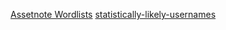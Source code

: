 [Assetnote Wordlists](https://wordlists.assetnote.io/)
[statistically-likely-usernames](https://github.com/insidetrust/statistically-likely-usernames)
